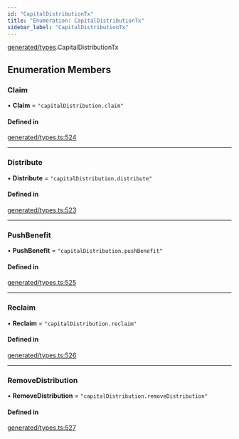 ```yaml
---
id: "CapitalDistributionTx"
title: "Enumeration: CapitalDistributionTx"
sidebar_label: "CapitalDistributionTx"
---
```


[generated/types](../../../../modules/Generated/Types/Types.md).CapitalDistributionTx

## Enumeration Members

### Claim

• **Claim** = ``"capitalDistribution.claim"``

#### Defined in

[generated/types.ts:524](https://github.com/PolymeshAssociation/polymesh-sdk/blob/15be87e8/src/generated/types.ts#L524)

___

### Distribute

• **Distribute** = ``"capitalDistribution.distribute"``

#### Defined in

[generated/types.ts:523](https://github.com/PolymeshAssociation/polymesh-sdk/blob/15be87e8/src/generated/types.ts#L523)

___

### PushBenefit

• **PushBenefit** = ``"capitalDistribution.pushBenefit"``

#### Defined in

[generated/types.ts:525](https://github.com/PolymeshAssociation/polymesh-sdk/blob/15be87e8/src/generated/types.ts#L525)

___

### Reclaim

• **Reclaim** = ``"capitalDistribution.reclaim"``

#### Defined in

[generated/types.ts:526](https://github.com/PolymeshAssociation/polymesh-sdk/blob/15be87e8/src/generated/types.ts#L526)

___

### RemoveDistribution

• **RemoveDistribution** = ``"capitalDistribution.removeDistribution"``

#### Defined in

[generated/types.ts:527](https://github.com/PolymeshAssociation/polymesh-sdk/blob/15be87e8/src/generated/types.ts#L527)
